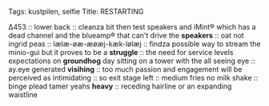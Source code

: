Tags: kustpilen, selfie
Title: RESTARTING
  
Δ453 :: lower back :: cleanza bit then test speakers and iMint® which has a dead channel and the blueamp® that can't drive the **speakers** :: oat not ingrid peas :: lælæ-øæ-æøæj-kæk-lølæj :: findza possible way to stream the minio-gui but it proves to be a **struggle** :: the need for service levels expectations on **groundhog** day sitting on a tower with the all seeing eye :: ay.eye generated **visihing** :: too much passion and engagement will be perceived as intimidating ::  so exit stage left :: medium fries no milk shake :: binge plead tamer yeahs **heavy** :: receding hairline or an expanding waistline  
